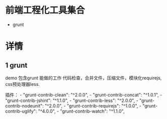 # 前端工程化工具集合
   - grunt

# 详情  
## 1 grunt

 demo 包含grunt 能做的工作 代码检查，合并文件，压缩文件，模块化requirejs, css预处理器less.

 插件：
    - "grunt-contrib-clean": "^2.0.0",
    - "grunt-contrib-concat": "^1.0.1",
    - "grunt-contrib-jshint": "^1.1.0",
    - "grunt-contrib-less": "^2.0.0",
    - "grunt-contrib-nodeunit": "^2.0.0",
    - "grunt-contrib-requirejs": "^1.0.0",
    - "grunt-contrib-uglify": "^4.0.0",
    - "grunt-contrib-watch": "^1.1.0",

